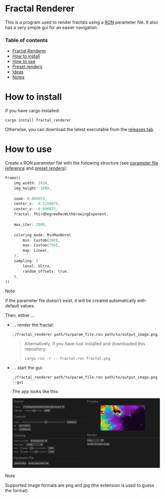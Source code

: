 # Fractal Renderer

This is a program used to render fractals using a [RON](https://docs.rs/ron/latest/ron/) parameter file. It also has a very simple gui for an easier navigation.

### Table of contents

- [Fractal Renderer](#fractal-renderer)
- [How to install](#how-to-install)
- [How to use](#how-to-use)
- [Preset renders](#preset-renders)
- [Ideas](#ideas)
- [Notes](#notes)

# How to install

If you have cargo installed:

```
cargo install fractal_renderer
```

Otherwise, you can download the latest executable from the [releases tab](https://github.com/valflrt/fractal_renderer/releases/latest).

# How to use

Create a RON parameter file with the following structure (see [parameter file reference](./REFERENCE.md) and [preset renders](#preset-renders)):

```rust
Frame((
    img_width: 1920,
    img_height: 1080,

    zoom: 0.000053,
    center_x: -0.1159076,
    center_y: -0.000022,
    fractal: ThirdDegreeRecWithGrowingExponent,

    max_iter: 2000,

    coloring_mode: MinMaxNorm(
        min: Custom(200),
        max: Custom(750),
        map: Linear,
    ),
    sampling: (
        level: Ultra,
        random_offsets: true,
    ),
))
```

> [!NOTE]
> If the parameter file doesn't exist, it will be created automatically with default values.

Then, either ...

- ... render the fractal:

  ```
  ./fractal_renderer path/to/param_file.ron path/to/output_image.png
  ```

  > Alternatively, if you have rust installed and downloaded this repository:
  >
  > ```
  > cargo run -r -- fractal.ron fractal.png
  > ```

- ... start the gui:

  ```
  ./fractal_renderer path/to/param_file.ron path/to/output_image.png --gui
  ```

  The app looks like this:

  ![gui](./img/gui.png)

> [!NOTE]
> Supported image formats are png and jpg (the extension is used to guess the format)